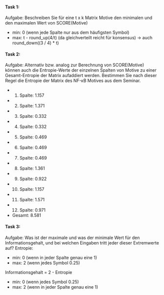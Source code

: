 #### Task 1: 
Aufgabe: Beschreiben Sie für eine t x k Matrix Motive den minimalen und den maximalen Wert von SCORE(Motive)
- min: 0 (wenn jede Spalte nur aus dem häufigsten Symbol)
- max: t - round_up(4/t) (da gleichverteilt reicht für konsensus) -> auch round_down((3 / 4) * t)


#### Task 2: 
Aufgabe: Alternativ bzw. analog zur Berechnung von SCORE(Motive) können auch die Entropie-Werte der einzelnen Spalten von Motive zu einer Gesamt-Entropie 
der Matrix aufaddiert werden. Bestimmen Sie nach dieser Regel die Entropie 
der Matrix des NF-κB Motives aus dem Seminar.
- 1. Spalte: 1.157
- 2. Spalte: 1.371
- 3. Spalte: 0.332
- 4. Spalte: 0.332
- 5. Spalte: 0.469
- 6. Spalte: 0.469
- 7. Spalte: 0.469
- 8. Spalte: 1.361
- 9. Spalte: 0.922
- 10. Spalte: 1.157
- 11. Spalte: 1.571
- 12. Spalte: 0.971
- Gesamt: 8.581

#### Task 3:
Aufgabe: Was ist der maximale und was der minimale Wert für den Informationsgehalt, 
und bei welchen Eingaben tritt jeder dieser Extremwerte auf?
Entropie:
- min: 0 (wenn in jeder Spalte genau eine 1)
- max: 2 (wenn jedes Symbol 0.25)

Informationsgehalt = 2 - Entropie
- min: 0 (wenn jedes Symbol 0.25)
- max: 2 (wenn in jeder Spalte genau eine 1)